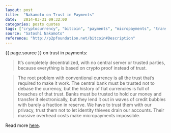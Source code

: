 ```yaml
---
layout: post
title:  "Nakamoto on Trust in Payments"
date:   2014-03-31 09:32:00
categories: posts quotes
tags: ["cryptocurrency", "bitcoin", "payments", "micropayments", "transaction costs", "counter-party trust"]
source: "Satoshi Nakamoto"
reference: "http://p2pfoundation.net/bitcoin#Description"
---
```


{{ page.source }} on trust in payments:

> It’s completely decentralized, with no central server or trusted parties, because everything is based on crypto proof instead of trust.

> The root problem with conventional currency is all the trust that’s required to make it work. The central bank must be trusted not to debase the currency, but the history of fiat currencies is full of breaches of that trust. Banks must be trusted to hold our money and transfer it electronically, but they lend it out in waves of credit bubbles with barely a fraction in reserve. We have to trust them with our privacy, trust them not to let identity thieves drain our accounts. Their massive overhead costs make micropayments impossible.

Read more [here]({{page.reference}}).
